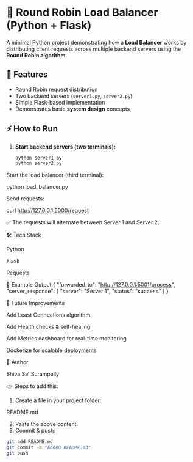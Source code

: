 # 🔀 Round Robin Load Balancer (Python + Flask)

A minimal Python project demonstrating how a **Load Balancer** works by distributing client requests across multiple backend servers using the **Round Robin algorithm**.

## 🚀 Features
- Round Robin request distribution
- Two backend servers (`server1.py`, `server2.py`)
- Simple Flask-based implementation
- Demonstrates basic **system design** concepts

## ⚡ How to Run

1. **Start backend servers (two terminals):**
   ```bash
   python server1.py
   python server2.py


Start the load balancer (third terminal):

python load_balancer.py


Send requests:

curl http://127.0.0.1:5000/request


✅ The requests will alternate between Server 1 and Server 2.

🛠️ Tech Stack

Python

Flask

Requests

📌 Example Output
{
  "forwarded_to": "http://127.0.0.1:5001/process",
  "server_response": {
    "server": "Server 1",
    "status": "success"
  }
}

🎯 Future Improvements

Add Least Connections algorithm

Add Health checks & self-healing

Add Metrics dashboard for real-time monitoring

Dockerize for scalable deployments

👤 Author

Shiva Sai Surampally


👉 Steps to add this:
1. Create a file in your project folder:


README.md

2. Paste the above content.  
3. Commit & push:
```bash
git add README.md
git commit -m "Added README.md"
git push


